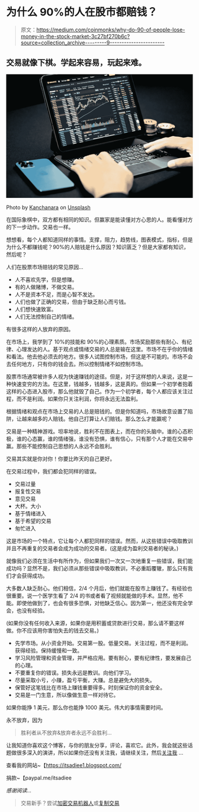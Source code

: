 # 为什么 90%的人在股市都赔钱？

> 原文：<https://medium.com/coinmonks/why-do-90-of-people-lose-money-in-the-stock-market-3c27bf270b6c?source=collection_archive---------9----------------------->

## 交易就像下棋。学起来容易，玩起来难。

![](img/1fd56ec9fe148b78522c47a59bfc546c.png)

Photo by [Kanchanara](https://unsplash.com/@kanchanara?utm_source=unsplash&utm_medium=referral&utm_content=creditCopyText) on [Unsplash](https://unsplash.com/s/photos/trading?utm_source=unsplash&utm_medium=referral&utm_content=creditCopyText)

在国际象棋中，双方都有相同的知识。但赢家是能读懂对方心思的人。能看懂对方的下一步动作。交易也一样。

想想看，每个人都知道同样的事情。支撑，阻力，趋势线，图表模式，指标，但是为什么不都赚钱呢？90%的人赔钱是什么原因？知识匮乏？但是大家都有知识，然后呢？

人们在股票市场赔钱的常见原因…

*   人不喜欢先学，但是想赚。
*   有的人做赌博，不做交易。
*   人不是资本不足，而是心智不发达。
*   人们也做了正确的交易，但由于缺乏耐心而亏钱。
*   人们想快速致富。
*   人们无法控制自己的情绪。

有很多这样的人放弃的原因。

在市场上，我学到了 10%的技能和 90%的心理素质。市场奖励那些有耐心、有纪律、心理发达的人。基于观点或情绪交易的人总是输在这里。市场不在乎你的情绪和看法。他去他必须去的地方。很多人试图控制市场，但这是不可能的。市场不会去任何地方，只有你的钱会去。所以控制情绪不如控制市场。

股票市场通常被许多人视为快速赚钱的途径。但是，对于这样想的人来说，这是一种快速变穷的方法。在这里，钱越多，钱越多，这是真的。但如果一个初学者抱着这样的心态进入股市，那么他就毁了自己。作为一个初学者，每个人都应该关注过程，而不是利润。如果你只关注利润，你将永远无法盈利。

根据情绪和观点在市场上交易的人总是赔钱的。但是你知道吗，市场故意设置了陷阱，让越来越多的人赔钱。他自己打算让人们赔钱。那么怎么才能赢呢？

交易是一种精神游戏。坦率地说，胜利不在图表上，而在你的头脑中。谁的心态积极，谁的心态赢，谁的情绪强，谁没有恐惧，谁有信心，只有那个人才能在交易中赢。那些不能控制自己思想的人永远不会胜利。

交易其实就是你对你！你要比昨天的自己更好。

在交易过程中，我们都会犯同样的错误。

*   交易过量
*   报复性交易
*   意见交易
*   大杯。大小
*   基于情绪进入
*   基于希望的交易
*   匆忙进入

这是市场的一个特点，它让每个人都犯同样的错误。然而，从这些错误中吸取教训并且不再重复的交易者会成为成功的交易者。(这是成为盈利交易者的秘诀。)

就像我们必须在生活中有所作为，但如果我们一次又一次地重复一些错误，我们能成功吗？显然不是，我们必须从那些错误中吸取教训，不必重蹈覆辙，那么只有我们才会获得成功。

大多数人缺乏耐心。他们相信，2/4 个月后，他们就能在股市上赚钱了。有经验也很重要。说一个医学生看了 2/4 的书或者看了视频就能做的手术。显然，他不能。即使他做到了，也会有很多恐惧，对他缺乏信心。因为第一，他还没有完全学会，也没有经验。

(如果你没有任何收入来源，如果你是用积蓄或贷款进行交易，那么请不要这样做。你不应该用你害怕失去的钱去交易。)

*   先学市场。从小资金开始。交易第一股。低量交易。关注过程，而不是利润。获得经验。保持缓慢和一致。
*   学习风险管理和资金管理，并严格应用。要有耐心，要有纪律性，要发展自己的心理。
*   不要重复你的错误。损失永远是教训。向他们学习。
*   尽量采取小亏，小赚，盈亏平衡，大赚。总是避免大的损失。
*   保管好这笔钱比在市场上赚钱重要得多。时刻保证你的资金安全。
*   交易是一门生意，所以像做生意一样对待它。

如果你能挣 1 美元，那么你也能挣 1000 美元。伟大的事情需要时间。

永不放弃，因为

> 胜利者从不放弃&放弃者永远不会胜利…

让我知道你喜欢这个博客，与你的朋友分享，评论，喜欢它。此外，我会就这些话题做很多深入的演讲，所以如果你还没有关注我，请继续关注，然后[关注我](/@itsadiee) …

查看我的网站~【https://itsadiee1.blogspot.com/ 

捐款~【paypal.me/itsadiee 

*感谢阅读…*

> 交易新手？尝试[加密交易机器人](/coinmonks/crypto-trading-bot-c2ffce8acb2a)或[复制交易](/coinmonks/top-10-crypto-copy-trading-platforms-for-beginners-d0c37c7d698c)